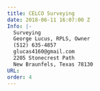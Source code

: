 ```yaml
---
title: CELCO Surveying
date: 2018-06-11 16:07:00 Z
Info: |-
  Surveying
  George Lucus, RPLS, Owner
  (512) 635-4857
  glucas4160@gmail.com
  2205 Stonecrest Path
  New Braunfels, Texas 78130
URL: 
order: 4
---
```


